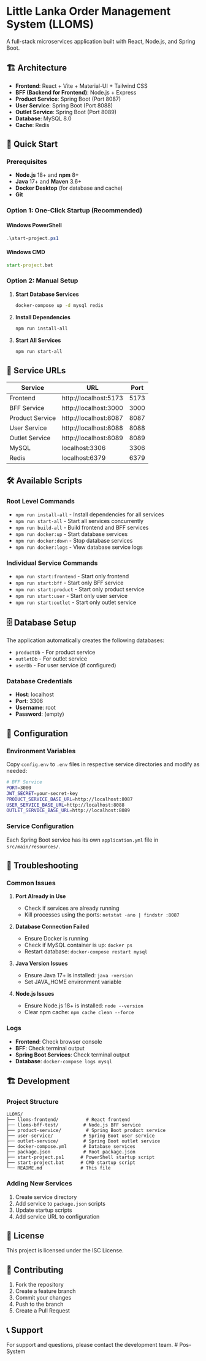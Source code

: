 # Little Lanka Order Management System (LLOMS)

A full-stack microservices application built with React, Node.js, and Spring Boot.

## 🏗️ Architecture

- **Frontend**: React + Vite + Material-UI + Tailwind CSS
- **BFF (Backend for Frontend)**: Node.js + Express
- **Product Service**: Spring Boot (Port 8087)
- **User Service**: Spring Boot (Port 8088)
- **Outlet Service**: Spring Boot (Port 8089)
- **Database**: MySQL 8.0
- **Cache**: Redis

## 🚀 Quick Start

### Prerequisites

- **Node.js** 18+ and **npm** 8+
- **Java** 17+ and **Maven** 3.6+
- **Docker Desktop** (for database and cache)
- **Git**

### Option 1: One-Click Startup (Recommended)

#### Windows PowerShell

```powershell
.\start-project.ps1
```

#### Windows CMD

```cmd
start-project.bat
```

### Option 2: Manual Setup

1. **Start Database Services**

   ```bash
   docker-compose up -d mysql redis
   ```

2. **Install Dependencies**

   ```bash
   npm run install-all
   ```

3. **Start All Services**
   ```bash
   npm run start-all
   ```

## 📱 Service URLs

| Service         | URL                   | Port |
| --------------- | --------------------- | ---- |
| Frontend        | http://localhost:5173 | 5173 |
| BFF Service     | http://localhost:3000 | 3000 |
| Product Service | http://localhost:8087 | 8087 |
| User Service    | http://localhost:8088 | 8088 |
| Outlet Service  | http://localhost:8089 | 8089 |
| MySQL           | localhost:3306        | 3306 |
| Redis           | localhost:6379        | 6379 |

## 🛠️ Available Scripts

### Root Level Commands

- `npm run install-all` - Install dependencies for all services
- `npm run start-all` - Start all services concurrently
- `npm run build-all` - Build frontend and BFF services
- `npm run docker:up` - Start database services
- `npm run docker:down` - Stop database services
- `npm run docker:logs` - View database service logs

### Individual Service Commands

- `npm run start:frontend` - Start only frontend
- `npm run start:bff` - Start only BFF service
- `npm run start:product` - Start only product service
- `npm run start:user` - Start only user service
- `npm run start:outlet` - Start only outlet service

## 🗄️ Database Setup

The application automatically creates the following databases:

- `productDb` - For product service
- `outletDb` - For outlet service
- `userDb` - For user service (if configured)

### Database Credentials

- **Host**: localhost
- **Port**: 3306
- **Username**: root
- **Password**: (empty)

## 🔧 Configuration

### Environment Variables

Copy `config.env` to `.env` files in respective service directories and modify as needed:

```bash
# BFF Service
PORT=3000
JWT_SECRET=your-secret-key
PRODUCT_SERVICE_BASE_URL=http://localhost:8087
USER_SERVICE_BASE_URL=http://localhost:8088
OUTLET_SERVICE_BASE_URL=http://localhost:8089
```

### Service Configuration

Each Spring Boot service has its own `application.yml` file in `src/main/resources/`.

## 🐛 Troubleshooting

### Common Issues

1. **Port Already in Use**

   - Check if services are already running
   - Kill processes using the ports: `netstat -ano | findstr :8087`

2. **Database Connection Failed**

   - Ensure Docker is running
   - Check if MySQL container is up: `docker ps`
   - Restart database: `docker-compose restart mysql`

3. **Java Version Issues**

   - Ensure Java 17+ is installed: `java -version`
   - Set JAVA_HOME environment variable

4. **Node.js Issues**
   - Ensure Node.js 18+ is installed: `node --version`
   - Clear npm cache: `npm cache clean --force`

### Logs

- **Frontend**: Check browser console
- **BFF**: Check terminal output
- **Spring Boot Services**: Check terminal output
- **Database**: `docker-compose logs mysql`

## 🏗️ Development

### Project Structure

```
LLOMS/
├── lloms-frontend/          # React frontend
├── lloms-bff-test/         # Node.js BFF service
├── product-service/         # Spring Boot product service
├── user-service/           # Spring Boot user service
├── outlet-service/         # Spring Boot outlet service
├── docker-compose.yml      # Database services
├── package.json            # Root package.json
├── start-project.ps1      # PowerShell startup script
├── start-project.bat      # CMD startup script
└── README.md              # This file
```

### Adding New Services

1. Create service directory
2. Add service to `package.json` scripts
3. Update startup scripts
4. Add service URL to configuration

## 📝 License

This project is licensed under the ISC License.

## 🤝 Contributing

1. Fork the repository
2. Create a feature branch
3. Commit your changes
4. Push to the branch
5. Create a Pull Request

## 📞 Support

For support and questions, please contact the development team.
#   P o s - S y s t e m  
 